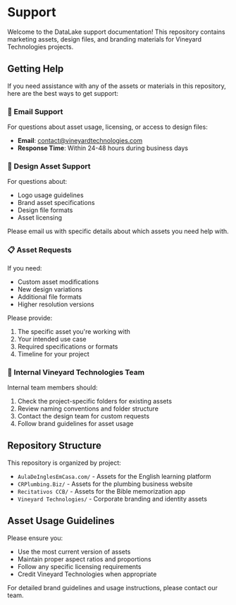 # Support

Welcome to the DataLake support documentation! This repository contains marketing assets, design files, and branding materials for Vineyard Technologies projects.

## Getting Help

If you need assistance with any of the assets or materials in this repository, here are the best ways to get support:

### 📧 Email Support

For questions about asset usage, licensing, or access to design files:
- **Email**: contact@vineyardtechnologies.com
- **Response Time**: Within 24-48 hours during business days

### 🎨 Design Asset Support

For questions about:
- Logo usage guidelines
- Brand asset specifications
- Design file formats
- Asset licensing

Please email us with specific details about which assets you need help with.

### 📋 Asset Requests

If you need:
- Custom asset modifications
- New design variations
- Additional file formats
- Higher resolution versions

Please provide:
1. The specific asset you're working with
2. Your intended use case
3. Required specifications or formats
4. Timeline for your project

### 🏢 Internal Vineyard Technologies Team

Internal team members should:
1. Check the project-specific folders for existing assets
2. Review naming conventions and folder structure
3. Contact the design team for custom requests
4. Follow brand guidelines for asset usage

## Repository Structure

This repository is organized by project:
- `AulaDeInglesEmCasa.com/` - Assets for the English learning platform
- `CRPlumbing.Biz/` - Assets for the plumbing business website
- `Recitativos CCB/` - Assets for the Bible memorization app
- `Vineyard Technologies/` - Corporate branding and identity assets

## Asset Usage Guidelines

Please ensure you:
- Use the most current version of assets
- Maintain proper aspect ratios and proportions
- Follow any specific licensing requirements
- Credit Vineyard Technologies when appropriate

For detailed brand guidelines and usage instructions, please contact our team.
